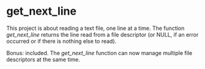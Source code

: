 # get_next_line
This project is about reading a text file, one line at a time. The function _get_next_line_ returns the line read from a file descriptor (or NULL, if an error occurred or if there is nothing else to read).

Bonus: included.
The _get_next_line_ function can now manage multiple file descriptors at the same time.
